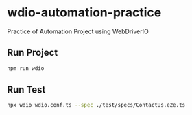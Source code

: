 # wdio-automation-practice
Practice of Automation Project using WebDriverIO

## Run Project 
```bash
npm run wdio
```

## Run Test
```bash 
npx wdio wdio.conf.ts --spec ./test/specs/ContactUs.e2e.ts
```